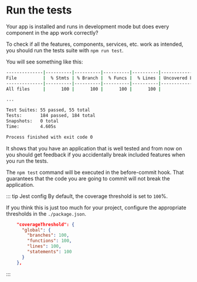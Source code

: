 # Run the tests

Your app is installed and runs in development mode but does every component in the app work correctly?

To check if all the features, components, services, etc. work as intended, you should run the tests suite with `npm run test`.

You will see something like this:

```bash
--------------|----------|----------|----------|----------|-------------------|
File          |  % Stmts | % Branch |  % Funcs |  % Lines | Uncovered Line #s |
--------------|----------|----------|----------|----------|-------------------|
All files     |      100 |      100 |      100 |      100 |                   |

...

Test Suites: 55 passed, 55 total
Tests:       184 passed, 184 total
Snapshots:   0 total
Time:        4.605s

Process finished with exit code 0
```

It shows that you have an application that is well tested and from now on
you should get feedback if you accidentally break included features when you run the tests.

The `npm test` command will be executed in the before-commit hook.
That guarantees that the code you are going to commit will not break the application.

::: tip Jest config
By default, the coverage threshold is set to `100`%.

If you think this is just too much for your project, configure the appropriate thresholds in the `./package.json`.

```json
    "coverageThreshold": {
      "global": {
        "branches": 100,
        "functions": 100,
        "lines": 100,
        "statements": 100
      }
    },
```

:::

